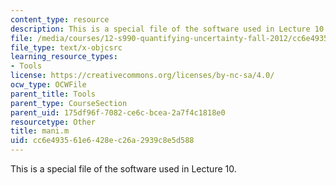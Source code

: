 ```yaml
---
content_type: resource
description: This is a special file of the software used in Lecture 10.
file: /media/courses/12-s990-quantifying-uncertainty-fall-2012/cc6e493561e6428ec26a2939c8e5d588_mani.m
file_type: text/x-objcsrc
learning_resource_types:
- Tools
license: https://creativecommons.org/licenses/by-nc-sa/4.0/
ocw_type: OCWFile
parent_title: Tools
parent_type: CourseSection
parent_uid: 175df96f-7082-ce6c-bcea-2a7f4c1818e0
resourcetype: Other
title: mani.m
uid: cc6e4935-61e6-428e-c26a-2939c8e5d588
---
```

This is a special file of the software used in Lecture 10.